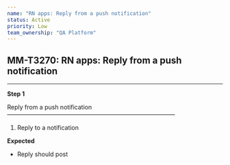 ```yaml
---
name: "RN apps: Reply from a push notification"
status: Active
priority: Low
team_ownership: "QA Platform"
---
```


## MM-T3270: RN apps: Reply from a push notification

---

**Step 1**

Reply from a push notification\
————————————————————————————

1. Reply to a notification

**Expected**

- Reply should post
